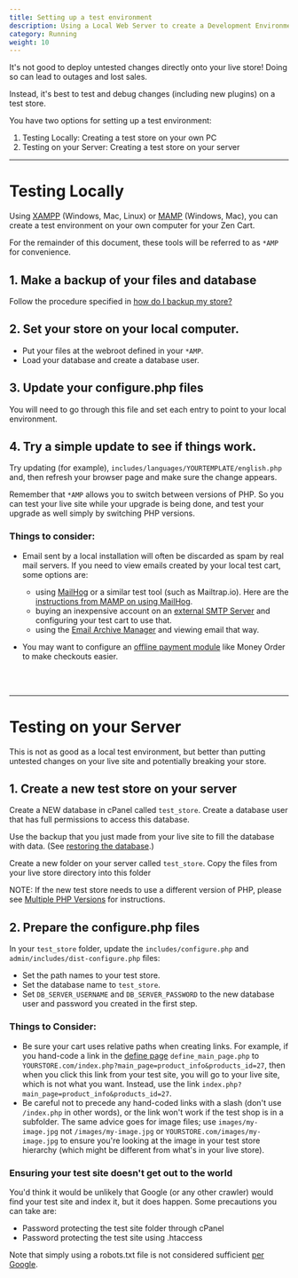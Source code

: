 ```yaml
---
title: Setting up a test environment 
description: Using a Local Web Server to create a Development Environment
category: Running
weight: 10
---
```


It's not good to deploy untested changes directly onto your live store!  Doing so can lead to outages and lost sales.

Instead, it's best to test and debug changes (including new plugins) 
on a test store.

You have two options for setting up a test environment:

1. Testing Locally: Creating a test store on your own PC
2. Testing on your Server: Creating a test store on your server

---

# Testing Locally

Using [XAMPP](https://www.apachefriends.org/) (Windows, Mac, Linux) or [MAMP](https://www.mamp.info/) (Windows, Mac), you can create a test environment on your own computer for your Zen Cart. 

For the remainder of this document, these tools will be referred to as `*AMP` for convenience. 

## 1. Make a backup of your files and database 

Follow the procedure specified in [how do I backup my store?](/user/running/backup/)

## 2. Set your store on your local computer. 

- Put your files at the webroot defined in your `*AMP`.
- Load your database and create a database user. 

## 3. Update your configure.php files 

You will need to go through this file and set each entry to point to your local environment. 

## 4. Try a simple update to see if things work. 
Try updating (for example), `includes/languages/YOURTEMPLATE/english.php` and, then refresh your browser page and make sure the change appears. 

Remember that `*AMP` allows you to switch between versions of PHP.  So you can test your live site while your upgrade is being done, and test your upgrade as well simply by switching PHP versions.

### Things to consider: 

- Email sent by a local installation will often be discarded as spam by real mail servers.  If you need to view emails created by your local test cart, some options are: 
  - using [MailHog](https://github.com/mailhog/MailHog) or a similar test tool (such as Mailtrap.io).  Here are the [instructions from MAMP on using MailHog](https://documentation.mamp.info/en/MAMP-PRO-Mac/Servers-and-Services/MailHog/).
  - buying an inexpensive account on an [external SMTP Server](/user/email/external_smtp_servers/) and configuring your test cart to use that. 
  - using  the [Email Archive Manager](/user/email/email_archive_manager/) and viewing email that way.  

- You may want to configure an [offline payment module](/user/payment/offline/) like Money Order to make checkouts easier. 

<br><br>

---

# Testing on your Server

This is not as good as a local test environment, but better than putting untested changes on your live site and potentially breaking your store.


## 1. Create a new test store on your server

Create a NEW database in cPanel called `test_store`. Create a database user that has full permissions to access this database. 

Use the backup that you just made from your live site to fill the database with data. (See [restoring the database](/user/running/backup/#to-restore-your-database).)

Create a new folder on your server called  `test_store`.  Copy the files from your live store directory into this folder 

NOTE: If the new test store needs to use a different version of PHP, please see [Multiple PHP Versions](/user/upgrading/multiple_php_versions/) for instructions.

## 2. Prepare the configure.php files

In your `test_store` folder, update the `includes/configure.php` and `admin/includes/dist-configure.php` files:  
- Set the path names to your test store.
- Set the database name to `test_store`.
- Set `DB_SERVER_USERNAME` and `DB_SERVER_PASSWORD` to the new database user and password you created in the first step.


### Things to Consider: 
- Be sure your cart uses relative paths when creating links.  For example, if you hand-code a link in the [define page](/user/template/define_pages/) `define_main_page.php` to `YOURSTORE.com/index.php?main_page=product_info&products_id=27`, then when you click this link from your test site, you will go to your live site, which is not what you want.  Instead, use the link `index.php?main_page=product_info&products_id=27`.  
- Be careful not to precede any hand-coded links with a slash (don't use `/index.php` in other words), or the link won't work if the test shop is in a subfolder.  The same advice goes for image files; use `images/my-image.jpg` not `/images/my-image.jpg` or `YOURSTORE.com/images/my-image.jpg` to ensure you're looking at the image in your test store hierarchy (which might be different from what's in your live store).

### Ensuring your test site doesn't get out to the world 

You'd think it would be unlikely that Google (or any other crawler) would find your test site and index it, but it does happen.  Some precautions you can take are: 

- Password protecting the test site folder through cPanel 
- Password protecting the test site using .htaccess 

Note that simply using a robots.txt file is not considered sufficient [per Google](https://developers.google.com/search/docs/crawling-indexing/remove-information?sjid=7603083228680003051-NA&visit_id=638540594000074710-2247229824&rd=1). 


